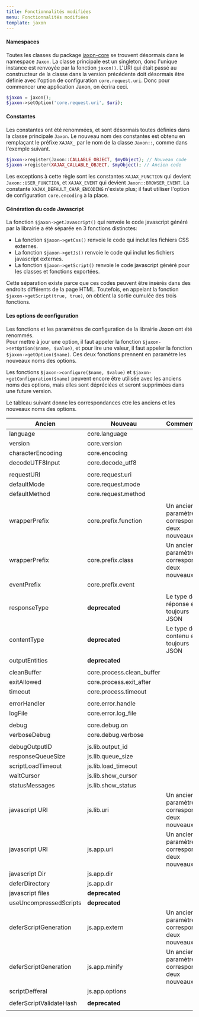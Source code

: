 ```yaml
---
title: Fonctionnalités modifiées
menu: Fonctionnalités modifiées
template: jaxon
---
```


#### Namespaces

Toutes les classes du package [jaxon-core](https://github.com/jaxon-php/jaxon-core) se trouvent désormais dans le namespace `Jaxon`. La classe principale est un singleton, donc l'unique instance est renvoyée par la fonction `jaxon()`. L'URI qui était passé au constructeur de la classe dans la version précédente doit désormais être définie avec l'option de configuration `core.request.uri`. Donc pour commencer une application Jaxon, on écrira ceci.
```php
$jaxon = jaxon();
$jaxon->setOption('core.request.uri', $uri);
```

#### Constantes

Les constantes ont été renommées, et sont désormais toutes définies dans la classe principale `Jaxon`. Le nouveau nom des constantes est obtenu en remplaçant le préfixe `XAJAX_` par le nom de la classe `Jaxon::`, comme dans l'exemple suivant.
```php
$jaxon->register(Jaxon::CALLABLE_OBJECT, $myObject); // Nouveau code
$jaxon->register(XAJAX_CALLABLE_OBJECT, $myObject); // Ancien code
```
Les exceptions à cette règle sont les constantes `XAJAX_FUNCTION` qui devient `Jaxon::USER_FUNCTION`, et  `XAJAX_EVENT` qui devient `Jaxon::BROWSER_EVENT`.
La constante `XAJAX_DEFAULT_CHAR_ENCODING` n'existe plus; il faut utiliser l'option de configuration `core.encoding` à la place.

#### Génération du code Javascript

La fonction `$jaxon->getJavascript()` qui renvoie le code javascript généré par la librairie a été séparée en 3 fonctions distinctes:

* La fonction `$jaxon->getCss()` renvoie le code qui inclut les fichiers CSS externes.
* La fonction `$jaxon->getJs()` renvoie le code qui inclut les fichiers javascript externes.
* La fonction `$jaxon->getScript()` renvoie le code javascript généré pour les classes et fonctions exportées.

Cette séparation existe parce que ces codes peuvent être insérés dans des endroits différents de la page HTML.
Toutefois, en appelant la fonction `$jaxon->getScript(true, true)`, on obtient la sortie cumulée des trois fonctions.

#### Les options de configuration

Les fonctions et les paramètres de configuration de la librairie Jaxon ont été renommés.  
Pour mettre à jour une option, il faut appeler la fonction `$jaxon->setOption($name, $value)`, et pour lire une valeur, il faut appeler la fonction `$jaxon->getOption($name)`. Ces deux fonctions prennent en paramètre les nouveaux noms des options.

Les fonctions `$jaxon->configure($name, $value)` et `$jaxon->getConfiguration($name)` peuvent encore être utilisée avec les anciens noms des options, mais elles sont dépréciées et seront supprimées dans une future version.

Le tableau suivant donne les correspondances etre les anciens et les nouveaux noms des options.

| Ancien | Nouveau | Commentaire |
|--------|---------|-------------|
| language                     | core.language              | |
| version                      | core.version               | |
| characterEncoding            | core.encoding              | |
| decodeUTF8Input              | core.decode_utf8           | |
| | | |
| requestURI                   | core.request.uri           | |
| defaultMode                  | core.request.mode          | |
| defaultMethod                | core.request.method        | |
| | | |
| wrapperPrefix                | core.prefix.function       | Un ancien paramètre correspond à deux nouveaux |
| wrapperPrefix                | core.prefix.class          | Un ancien paramètre correspond à deux nouveaux |
| eventPrefix                  | core.prefix.event          | |
| | | |
| responseType                 | **deprecated**             | Le type de réponse est toujours JSON |
| contentType                  | **deprecated**             | Le type de contenu est toujours JSON |
| outputEntities               | **deprecated**             | |
| | | |
| cleanBuffer                  | core.process.clean_buffer  | |
| exitAllowed                  | core.process.exit_after    | |
| timeout                      | core.process.timeout       | |
| | | |
| errorHandler                 | core.error.handle          | |
| logFile                      | core.error.log_file        | |
| | | |
| debug                        | core.debug.on            | |
| verboseDebug                 | core.debug.verbose       | |
| | | |
| debugOutputID                | js.lib.output_id         | |
| responseQueueSize            | js.lib.queue_size        | |
| scriptLoadTimeout            | js.lib.load_timeout      | |
| waitCursor                   | js.lib.show_cursor       | |
| statusMessages               | js.lib.show_status       | |
| javascript URI               | js.lib.uri               | Un ancien paramètre correspond à deux nouveaux |
| javascript URI               | js.app.uri               | Un ancien paramètre correspond à deux nouveaux |
| javascript Dir               | js.app.dir               | |
| deferDirectory               | js.app.dir               | |
| javascript files             | **deprecated**           | |
| useUncompressedScripts       | **deprecated**           | |
| deferScriptGeneration        | js.app.extern            | Un ancien paramètre correspond à deux nouveaux |
| deferScriptGeneration        | js.app.minify            | Un ancien paramètre correspond à deux nouveaux |
| scriptDefferal               | js.app.options           | |
| | | |
| deferScriptValidateHash      | **deprecated**           | |
| | | |
